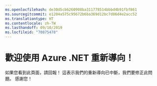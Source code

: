 ```yaml
---
ms.openlocfilehash: de30d5cb6260908ba311778514bbbd4b91fbf861
ms.sourcegitcommit: e1204a575c95672b6ba369d12bc7d86d4e2acc52
ms.translationtype: HT
ms.contentlocale: zh-TW
ms.lasthandoff: 09/10/2019
ms.locfileid: "70875478"
---
```

# <a name="welcome-to-the-azure-net-redirect"></a>歡迎使用 Azure .NET 重新導向！

如果您看到此頁面，請回報！ 這表示我們的重新導向已中斷，我們要修正此問題。
感謝您！

